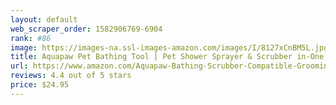```yaml
---
layout: default 
﻿web_scraper_order: 1582906769-6904
rank: #86
image: https://images-na.ssl-images-amazon.com/images/I/8127xCnBM5L.jpg
title: Aquapaw Pet Bathing Tool | Pet Shower Sprayer & Scrubber in-One, Shower Bath Tub & Outdoor…
url: https://www.amazon.com/Aquapaw-Bathing-Scrubber-Compatible-Grooming/dp/B06Y3QSGWP/ref=zg_mw_pet-supplies_86?_encoding=UTF8&psc=1&refRID=H5H5GKBRAGT498NV2G74
reviews: 4.4 out of 5 stars
price: $24.95 
---
```

